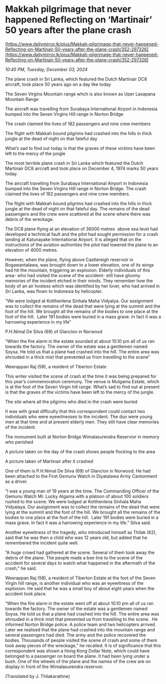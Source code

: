 # Makkah pilgrimage that never happened Reflecting on ‘Martinair’ 50 years after the plane crash

[https://www.dailymirror.lk/plus/Makkah-pilgrimage-that-never-happened-Reflecting-on-Martinair-50-years-after-the-plane-crash/352-297326](https://www.dailymirror.lk/plus/Makkah-pilgrimage-that-never-happened-Reflecting-on-Martinair-50-years-after-the-plane-crash/352-297326)

*10:45 PM, Tuesday, December 03, 2024*

The plane crash in Sri Lanka, which featured the Dutch Martinair DC8 aircraft, took place 50 years ago on a day like today

The Seven Virgins Mountain range whch is also known as Uper Laxapana Mountain Range

The aircraft was travelling from Surabaya International Airport in Indonesia bumped into the Seven Virgins Hill range in Norton Bridge

The crash claimed the lives of 182 passengers and nine crew members

The flight with Makkah bound pilgrims had crashed into the hills in thick jungle at the dead of night on that fateful day

What’s sad to find out today is that the graves of these victims have been left to the mercy of the jungle

The most terrible plane crash in Sri Lanka which featured the Dutch Martinair DC8 aircraft and took place on December 4, 1974 marks 50 years today.

The aircraft travelling from Surabaya International Airport in Indonesia bumped into the Seven Virgins Hill range in Norton Bridge. The crash claimed the lives of 182 passengers and nine crew members.

The flight with Makkah bound pilgrims had crashed into the hills in thick jungle at the dead of night on that fateful day. The remains of the dead passengers and the crew were scattered at the scene where there was debris of the wreckage.

The DC8 plane flying at an elevation of 36000 metres  above sea level had developed a technical fault and the pilot had sought permission for a crash landing at Katunayake International Airport. It is alleged that on the instructions of the aviation authorities the pilot had lowered the plane to an elevation of 4000 metres.

However, when the plane, flying above Castlereigh reservoir in Bogawantalawa, was brought down to a lower elevation, one of its wings had hit the mountain, triggering an explosion. Elderly individuals of this area- who had visited the scene of the accident- still have gloomy memories of the incident etched in their minds. They remember how the body of an air hostess which was identified by her lover, who had arrived in Sri Lanka, was flown to Indonesia by helicopter.

“We were lodged at Kotthenlena Sinhala Maha Vidyalya. Our assignment was to collect the remains of the dead that were lying at the summit and the foot of the hill. We brought all the remains of the bodies to one place at the foot of the hill.  Later 191 bodies were buried in a mass grave. In fact it was a harrowing experience in my life”

P.H.Nimal De Silva (69) of Glanclon in Norwood

“When the fire alarm in the estate sounded at about 10.10 pm all of us ran towards the factory. The owner of the estate was a gentlemen named Soysa. He told us that a plane had crashed into the hill. The entire area was shrouded in a thick mist that prevented us from travelling to the scene”

Weerappan Raj (58), a resident of Tiberton Estate

This writer visited the scene of crash at the time it was being prepared for this year’s commemoration ceremony. The venue is Mulgama Estate, which is at the foot of the Seven Virgin hill range. What’s sad to find out at present is that the graves of the victims have been left to the mercy of the jungle.

The site where all the pilgrims who died in the crash were buried

It was with great difficulty that this correspondent could contact two individuals who were eyewitnesses to the incident. The duo were young men at that time and at present elderly men. They still have clear memories of the incident.

The monument built at Norton Bridge Wimalasurendra Reservior in memory who perished

A picture taken on the day of the crash shows people flocking to the area

A picture taken of Martinair after it crashed

One of them is P.H.Nimal De Silva (69) of Glanclon in Norwood. He had been attached to the First Gemunu Watch in Diyatalawa Army Cantonment as a driver.

“I was a young man of 19 years at the time. The Commanding Officer of the Gemunu Watch Mr. Lucky Algama with a platoon of about 100 soldiers rushed to the scene. We were lodged at Kotthenlena Sinhala Maha Vidyalaya. Our assignment was to collect the remains of the dead that were lying at the summit and the foot of the hill. We brought all the remains of the bodies to one place at the foot of the hill.  Later 191 bodies were buried in a mass grave. In fact it was a harrowing experience in my life.” Silva said.

Another eyewitness of the tragedy, who introduced himself as Thilak (62), said that he was then a child who was 12 years old, but added that he remembered the incident quite well.

“A huge crowd had gathered at the scene. Several of them took away the debris of the plane. The people made a bee line to the scene of the accident for several days to watch what happened in the aftermath of the crash,” he said.

Weerappan Raj (58), a resident of Tiberton Estate at the foot of the Seven Virgin hill range, is another individual who was an eyewitness of the explosion. He said that he was a small boy of about eight years when the accident took place.

“When the fire alarm in the estate went off at about 10.10 pm all of us ran towards the factory. The owner of the estate was a gentlemen named Soysa. He told us that a plane had crashed into the hill. The entire area was shrouded in a thick mist that prevented us from travelling to the scene.  He informed Norton Bridge police. A police team and two helicopters arrived. Later we realised that the plane had crashed into the mountain range and several passengers had died. The army and the police recovered the bodies. Thousands of people visited the scene of crash and some of them took away pieces of the wreckage,” he recalled. It is of significance that this correspondent was shown a Hong Kong Dollar Note, which could have belonged to a passenger on board the plane. It had been lying under a bush. One of the wheels of the plane and the names of the crew are on display in front of the Wimalasurendra reservoir.

(Translated by J. Thilakarathne)

